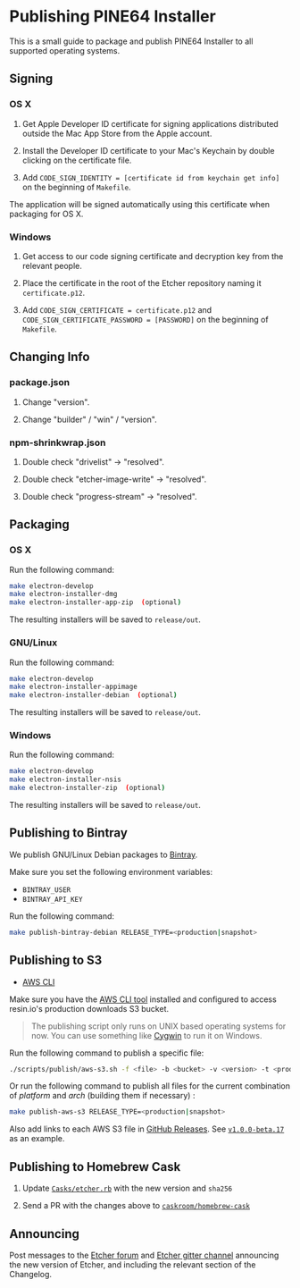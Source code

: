 Publishing PINE64 Installer
===========================

This is a small guide to package and publish PINE64 Installer to all supported
operating systems.

Signing
-------

### OS X

1. Get Apple Developer ID certificate for signing applications distributed
outside the Mac App Store from the Apple account.

2. Install the Developer ID certificate to your Mac's Keychain by double
clicking on the certificate file.

3. Add `CODE_SIGN_IDENTITY = [certificate id from keychain get info]` on the beginning of `Makefile`.

The application will be signed automatically using this certificate when
packaging for OS X.

### Windows

1. Get access to our code signing certificate and decryption key
from the relevant people.

2. Place the certificate in the root of the Etcher repository naming it
`certificate.p12`.

3. Add `CODE_SIGN_CERTIFICATE = certificate.p12` and
`CODE_SIGN_CERTIFICATE_PASSWORD = [PASSWORD]` on the beginning of `Makefile`.

Changing Info
-------------

### package.json

1. Change "version".

2. Change "builder" / "win" / "version".

### npm-shrinkwrap.json

1. Double check "drivelist" -> "resolved".

2. Double check "etcher-image-write" -> "resolved".

3. Double check "progress-stream" -> "resolved".

Packaging
---------

### OS X

Run the following command:

```sh
make electron-develop
make electron-installer-dmg
make electron-installer-app-zip  (optional)
```

The resulting installers will be saved to `release/out`.

### GNU/Linux

Run the following command:

```sh
make electron-develop
make electron-installer-appimage
make electron-installer-debian  (optional)
```

The resulting installers will be saved to `release/out`.

### Windows

Run the following command:

```sh
make electron-develop
make electron-installer-nsis
make electron-installer-zip  (optional)
```

The resulting installers will be saved to `release/out`.

Publishing to Bintray
---------------------

We publish GNU/Linux Debian packages to [Bintray][bintray].

Make sure you set the following environment variables:

- `BINTRAY_USER`
- `BINTRAY_API_KEY`

Run the following command:

```sh
make publish-bintray-debian RELEASE_TYPE=<production|snapshot>
```

Publishing to S3
----------------

- [AWS CLI][aws-cli]

Make sure you have the [AWS CLI tool][aws-cli] installed and configured to
access resin.io's production downloads S3 bucket.

> The publishing script only runs on UNIX based operating systems for now. You
> can use something like [Cygwin][cygwin] to run it on Windows.

Run the following command to publish a specific file:

```sh
./scripts/publish/aws-s3.sh -f <file> -b <bucket> -v <version> -t <production|snapshot>
```

Or run the following command to publish all files for the current combination
of _platform_ and _arch_ (building them if necessary) :

```sh
make publish-aws-s3 RELEASE_TYPE=<production|snapshot>
```

Also add links to each AWS S3 file in [GitHub Releases][github-releases]. See
[`v1.0.0-beta.17`](https://github.com/resin-io/etcher/releases/tag/v1.0.0-beta.17)
as an example.

Publishing to Homebrew Cask
---------------------------

1. Update [`Casks/etcher.rb`][etcher-cask-file] with the new version and
   `sha256`

2. Send a PR with the changes above to
   [`caskroom/homebrew-cask`][homebrew-cask]

Announcing
----------

Post messages to the [Etcher forum][resin-forum-etcher] and
[Etcher gitter channel][gitter-etcher] announcing the new version
of Etcher, and including the relevant section of the Changelog.

[aws-cli]: https://aws.amazon.com/cli
[cygwin]: https://cygwin.com
[bintray]: https://bintray.com
[etcher-cask-file]: https://github.com/caskroom/homebrew-cask/blob/master/Casks/etcher.rb
[homebrew-cask]: https://github.com/caskroom/homebrew-cask
[resin-forum-etcher]: https://talk.resin.io/c/etcher/annoucements
[gitter-etcher]: https://gitter.im/resin-io/etcher
[github-releases]: https://github.com/resin-io/etcher/releases

